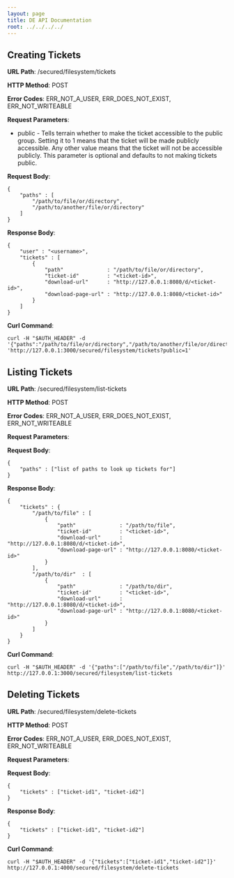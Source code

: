 ```yaml
---
layout: page
title: DE API Documentation
root: ../../../../
---
```


Creating Tickets
----------------
__URL Path__: /secured/filesystem/tickets

__HTTP Method__: POST

__Error Codes__: ERR_NOT_A_USER, ERR_DOES_NOT_EXIST, ERR_NOT_WRITEABLE

__Request Parameters__:

* public - Tells terrain whether to make the ticket accessible to the public group. Setting it to 1 means that the ticket will be made publicly accessible. Any other value means that the ticket will not be accessible publicly. This parameter is optional and defaults to not making tickets public.

__Request Body__:

    {
        "paths" : [
            "/path/to/file/or/directory",
            "/path/to/another/file/or/directory"
        ]
    }

__Response Body__:

    {
        "user" : "<username>",
        "tickets" : [
            {
                "path"              : "/path/to/file/or/directory",
                "ticket-id"         : "<ticket-id>",
                "download-url"      : "http://127.0.0.1:8080/d/<ticket-id>",
                "download-page-url" : "http://127.0.0.1:8080/<ticket-id>"
            }
        ]
    }

__Curl Command__:

    curl -H "$AUTH_HEADER" -d '{"paths":"/path/to/file/or/directory","/path/to/another/file/or/directory"]}' 'http://127.0.0.1:3000/secured/filesystem/tickets?public=1'


Listing Tickets
---------------
__URL Path__: /secured/filesystem/list-tickets

__HTTP Method__: POST

__Error Codes__: ERR_NOT_A_USER, ERR_DOES_NOT_EXIST, ERR_NOT_WRITEABLE

__Request Parameters__:

__Request Body__:

    {
        "paths" : ["list of paths to look up tickets for"]
    }

__Response Body__:

    {
        "tickets" : {
            "/path/to/file" : [
                {
                    "path"              : "/path/to/file",
                    "ticket-id"         : "<ticket-id>",
                    "download-url"      : "http://127.0.0.1:8080/d/<ticket-id>",
                    "download-page-url" : "http://127.0.0.1:8080/<ticket-id>"
                }
            ],
            "/path/to/dir"  : [
                {
                    "path"              : "/path/to/dir",
                    "ticket-id"         : "<ticket-id>",
                    "download-url"      : "http://127.0.0.1:8080/d/<ticket-id>",
                    "download-page-url" : "http://127.0.0.1:8080/<ticket-id>"
                }
            ]
        }
    }

__Curl Command__:

    curl -H "$AUTH_HEADER" -d '{"paths":["/path/to/file","/path/to/dir"]}' http://127.0.0.1:3000/secured/filesystem/list-tickets


Deleting Tickets
----------------
__URL Path__: /secured/filesystem/delete-tickets

__HTTP Method__: POST

__Error Codes__: ERR_NOT_A_USER, ERR_DOES_NOT_EXIST, ERR_NOT_WRITEABLE

__Request Parameters__:

__Request Body__:

    {
        "tickets" : ["ticket-id1", "ticket-id2"]
    }

__Response Body__:

    {
        "tickets" : ["ticket-id1", "ticket-id2"]
    }

__Curl Command__:

    curl -H "$AUTH_HEADER" -d '{"tickets":["ticket-id1","ticket-id2"]}' http://127.0.0.1:4000/secured/filesystem/delete-tickets
